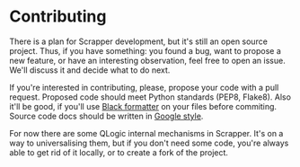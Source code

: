 # Contributing

There is a plan for Scrapper development, but it's still an open source project. Thus, if you have something: you found a bug, want to propose a new feature, or have an interesting observation, feel free to open an issue. We'll discuss it and decide what to do next.

If you're interested in contributing, please, propose your code with a pull request. Proposed code should meet Python standards (PEP8, Flake8). Also it'll be good, if you'll use [Black formatter](https://github.com/psf/black) on your files before commiting. Source code docs should be written in [Google style](https://sphinxcontrib-napoleon.readthedocs.io/en/latest/example_google.html#example-google).

For now there are some QLogic internal mechanisms in Scrapper. It's on a way to universalising them, but if you don't need some code, you're always able to get rid of it locally, or to create a fork of the project.
